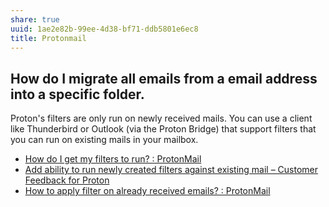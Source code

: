 ```yaml
---
share: true
uuid: 1ae2e82b-99ee-4d38-bf71-ddb5801e6ec8
title: Protonmail
---
```



## How do I migrate all emails from a email address into a specific folder.

Proton's filters are only run on newly received mails. You can use a client like Thunderbird or Outlook (via the Proton Bridge) that support filters that you can run on existing mails in your mailbox.

* [How do I get my filters to run? : ProtonMail](https://old.reddit.com/r/ProtonMail/comments/qzjr4p/how_do_i_get_my_filters_to_run/)
* [Add ability to run newly created filters against existing mail – Customer Feedback for Proton](https://protonmail.uservoice.com/forums/284483-proton-mail/suggestions/15996352-add-ability-to-run-newly-created-filters-against-e)
* [How to apply filter on already received emails? : ProtonMail](https://old.reddit.com/r/ProtonMail/comments/h7jnip/how_to_apply_filter_on_already_received_emails/)
